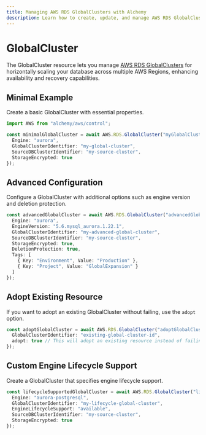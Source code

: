 ```yaml
---
title: Managing AWS RDS GlobalClusters with Alchemy
description: Learn how to create, update, and manage AWS RDS GlobalClusters using Alchemy Cloud Control.
---
```


# GlobalCluster

The GlobalCluster resource lets you manage [AWS RDS GlobalClusters](https://docs.aws.amazon.com/rds/latest/userguide/) for horizontally scaling your database across multiple AWS Regions, enhancing availability and recovery capabilities.

## Minimal Example

Create a basic GlobalCluster with essential properties.

```ts
import AWS from "alchemy/aws/control";

const minimalGlobalCluster = await AWS.RDS.GlobalCluster("myGlobalCluster", {
  Engine: "aurora",
  GlobalClusterIdentifier: "my-global-cluster",
  SourceDBClusterIdentifier: "my-source-cluster",
  StorageEncrypted: true
});
```

## Advanced Configuration

Configure a GlobalCluster with additional options such as engine version and deletion protection.

```ts
const advancedGlobalCluster = await AWS.RDS.GlobalCluster("advancedGlobalCluster", {
  Engine: "aurora",
  EngineVersion: "5.6.mysql_aurora.1.22.1",
  GlobalClusterIdentifier: "my-advanced-global-cluster",
  SourceDBClusterIdentifier: "my-source-cluster",
  StorageEncrypted: true,
  DeletionProtection: true,
  Tags: [
    { Key: "Environment", Value: "Production" },
    { Key: "Project", Value: "GlobalExpansion" }
  ]
});
```

## Adopt Existing Resource

If you want to adopt an existing GlobalCluster without failing, use the `adopt` option.

```ts
const adoptGlobalCluster = await AWS.RDS.GlobalCluster("adoptGlobalCluster", {
  GlobalClusterIdentifier: "existing-global-cluster-id",
  adopt: true // This will adopt an existing resource instead of failing
});
```

## Custom Engine Lifecycle Support

Create a GlobalCluster that specifies engine lifecycle support.

```ts
const lifecycleSupportedGlobalCluster = await AWS.RDS.GlobalCluster("lifecycleGlobalCluster", {
  Engine: "aurora-postgresql",
  GlobalClusterIdentifier: "my-lifecycle-global-cluster",
  EngineLifecycleSupport: "available",
  SourceDBClusterIdentifier: "my-source-cluster",
  StorageEncrypted: true
});
```